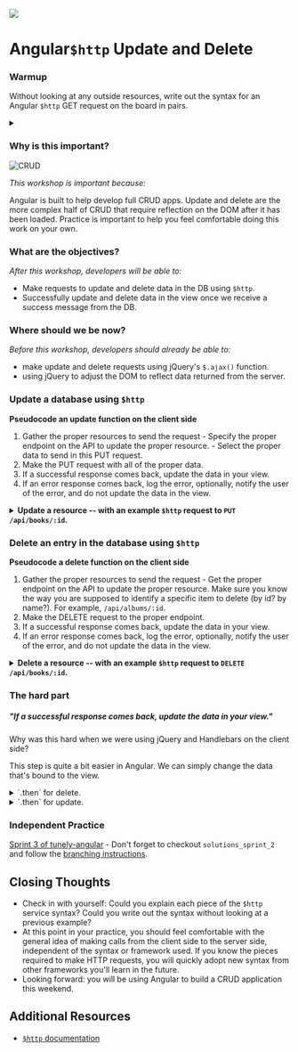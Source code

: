 <!--
Creator: Team, edits by Cory Fauver
Market: SF
-->

![](https://ga-dash.s3.amazonaws.com/production/assets/logo-9f88ae6c9c3871690e33280fcf557f33.png)

# Angular`$http` Update and Delete

### Warmup

Without looking at any outside resources, write out the syntax for an Angular `$http` GET request on the board in pairs.

<details><summary></summary>

```javascript
$http({
  method: 'GET',
  url: 'http://www.jonsnow-portfolio.com/api/projects'
}).then(successCallback, errorCallback);

function successCallback(response) {
  console.log('response for all projects:', response);
}
function errorCallback(error) {
  console.log('There was an error getting the data', error);
}
```

</details>

### Why is this important?
<!-- framing the "why" in big-picture/real world examples -->
![CRUD](http://2.bp.blogspot.com/-frXMwdxsUyg/VpwZAFmBcJI/AAAAAAAABK4/G6sBPW0qhg8/s1600/CRUD.png)

*This workshop is important because:*

Angular is built to help develop full CRUD apps. Update and delete are the more complex half of CRUD that require reflection on the DOM after it has been loaded. Practice is important to help you feel comfortable doing this work on your own.

### What are the objectives?
<!-- specific/measurable goal for students to achieve -->
*After this workshop, developers will be able to:*

- Make requests to update and delete data in the DB using `$http`.
- Successfully update and delete data in the view once we receive a success message from the DB.

### Where should we be now?
<!-- call out the skills that are prerequisites -->
*Before this workshop, developers should already be able to:*

- make update and delete requests using jQuery's `$.ajax()` function.
- using jQuery to adjust the DOM to reflect data returned from the server.


### Update a database using `$http`

  **Pseudocode an update function on the client side**

  1. Gather the proper resources to send the request
    - Specify the proper endpoint on the API to update the proper resource.
    - Select the proper data to send in this PUT request.
  3. Make the PUT request with all of the proper data.
  4. If a successful response comes back, update the data in your view.
  5. If an error response comes back, log the error, optionally, notify the user of the error, and do not update the data in the view.

**<details><summary> Update a resource -- with an example `$http` request to `PUT /api/books/:id`. </summary>**

```js
vm.sendUpdate = function(book){
  $http({
    method: 'PUT',
    url: '/api/books/'+book._id,
    data: {
      title: book.title,
      author: book.author,
      characters: book.characters
    },
  }).then(function successCallback(response) {
    // update the data that's bound to the view.
  }, function errorCallback(error) {
    console.log('There was an error', error);
  })
};
```

... and a sample response:
<details><summary>click to see full response</summary>

```json
{
  "data": {
    _id: "56fd8372m098ok2u89uclwm09",
    title: "Harry Potter and the Sorcerer's Stone",
    author: "J.K. Rowling",
    characters: [ "Harry Potter", "Ron Weasley", "Hermione Granger", "Hagrid", "Dumbledore"]
  },
  "status": 200,
  "config": {
    "method": "PUT",
    "transformRequest": [
      null
    ],
    "transformResponse": [
      null
    ],
    "data": {
      _id: "56fd8372m098ok2u89uclwm09",
      title: "Harry Potter and the Sorcerer's Stone",
      author: "J.K. Rowling",
      characters: [ "Harry Potter", "Ron Weasley", "Hermione Granger", "Hagrid", "Dumbledore"]
    },
    "url": "http://www.cf-books.com/api/books/56fd8372m098ok2u89uclwm09",
    "headers": {
      "Accept": "application/json, text/plain, */*"
    }
  },
  "statusText": "OK"
};
```

</details>

</details>


### Delete an entry in the database using `$http`


  **Pseudocode a delete function on the client side**

  1. Gather the proper resources to send the request
    - Get the proper endpoint on the API to update the proper resource. Make sure you know the way you are supposed to identify a specific item to delete (by id? by name?). For example, `/api/albums/:id`.
  3. Make the DELETE request to the proper endpoint.
  4. If a successful response comes back, update the data in your view.
  5. If an error response comes back, log the error, optionally, notify the user of the error, and do not update the data in the view.


**<details><summary> Delete a resource -- with an example `$http` request to `DELETE /api/books/:id`. </summary>**

```js
vm.deleteBook = function(book){
  $http({
    method: 'DELETE',
    url: '/api/books/' + book._id,
  }).then(function successCallback(response) {
    // delete the entry from the data that's bound to the view.
  }, function errorCallback(error) {
    console.log('There was an error', error);
    // Possibly, display to the user that you were unable to delete.
  });
};
```

  ... and a sample response:
<details><summary>click to see full response</summary>

```json
{
  "data": {
    _id: "56fd8372m098ok2u89uclwm09",
    title: "Harry Potter and the Sorcerer's Stone",
    author: "J.K. Rowling",
    characters: [ "Harry Potter", "Ron Weasley", "Hermione Granger", "Hagrid", "Dumbledore"]
  },
  "status": 200,
  "config": {
    "method": "DELETE",
    "transformRequest": [
      null
    ],
    "transformResponse": [
      null
    ],
    "url": "http://www.cf-books.com/api/books/56fd8372m098ok2u89uclwm0",
    "headers": {
      "Accept": "application/json, text/plain, */*"
    }
  },
  "statusText": "OK"
} 
```

</details>

</details>

### The hard part
##### "If a successful response comes back, update the data in your view."

Why was this hard when we were using jQuery and Handlebars on the client side?

This step is quite a bit easier in Angular. We can simply change the data that's bound to the view.

<details>
  <summary> `.then` for delete.</summary>
  
```javascript
vm.deleteBook = function(book){
  $http({
    method: 'DELETE',
    url: '/api/books/' + book._id,
  }).then(function successCallback(deletedBookJson) {
    var index = vm.books.indexOf(book);
    vm.books.splice(index, 1);
  }, function errorCallback(response) {
    console.log('There was an error deleting the data', response);
  });
}
```

</details>

<details>
  <summary> `.then` for update.</summary>
  
```javascript
vm.updateBook = function(book){
  $http({
    method: 'PUT',
    url: '/api/books/' + book._id,
    data: {
      title: book.title,
      author: book.author,
      characters: book.characters
    },
  }).then(function successCallback(updatedBookJson) {
    var index = vm.books.indexOf(book);
    vm.books.splice(index, 1, updatedBookJson);
    // any hiding / showing that needs to occur
  }, function errorCallback(response) {
    console.log('There was an error deleting the data', response);
  });
}
```

</details>


### Independent Practice

[Sprint 3 of tunely-angular](https://github.com/SF-WDI-LABS/tunely-angular/blob/master/docs/sprint3.md) - Don't forget to checkout `solutions_sprint_2` and follow the [branching instructions](https://github.com/SF-WDI-LABS/tunely-angular/blob/master/docs/starting_with_a_branch.md#subsequent-sprints).

## Closing Thoughts
- Check in with yourself: Could you explain each piece of the `$http` service syntax? Could you write out the syntax without looking at a previous example?
- At this point in your practice, you should feel comfortable with the general idea of making calls from the client side to the server side, independent of the syntax or framework used. If you know the pieces required to make HTTP requests, you will quickly adopt new syntax from other frameworks you'll learn in the future.
- Looking forward: you will be using Angular to build a CRUD application this weekend.

## Additional Resources
- [`$http` documentation](https://docs.angularjs.org/api/ng/service/$http)
